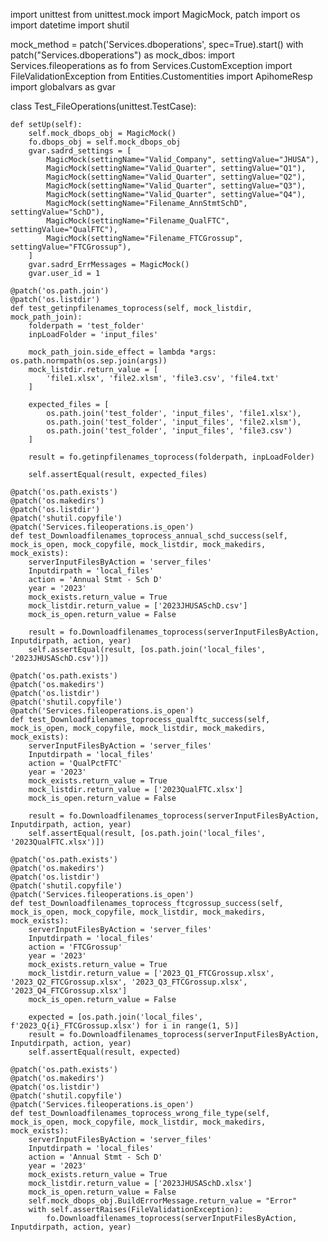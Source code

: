 import unittest
from unittest.mock import MagicMock, patch
import os
import datetime
import shutil

mock_method = patch('Services.dboperations', spec=True).start()
with patch("Services.dboperations") as mock_dbos:
    import Services.fileoperations as fo
    from Services.CustomException import FileValidationException
    from Entities.Customentities import ApihomeResp
    import globalvars as gvar

class Test_FileOperations(unittest.TestCase):

    def setUp(self):
        self.mock_dbops_obj = MagicMock()
        fo.dbops_obj = self.mock_dbops_obj
        gvar.sadrd_settings = [
            MagicMock(settingName="Valid_Company", settingValue="JHUSA"),
            MagicMock(settingName="Valid_Quarter", settingValue="Q1"),
            MagicMock(settingName="Valid_Quarter", settingValue="Q2"),
            MagicMock(settingName="Valid_Quarter", settingValue="Q3"),
            MagicMock(settingName="Valid_Quarter", settingValue="Q4"),
            MagicMock(settingName="Filename_AnnStmtSchD", settingValue="SchD"),
            MagicMock(settingName="Filename_QualFTC", settingValue="QualFTC"),
            MagicMock(settingName="Filename_FTCGrossup", settingValue="FTCGrossup"),
        ]
        gvar.sadrd_ErrMessages = MagicMock()
        gvar.user_id = 1

    @patch('os.path.join')
    @patch('os.listdir')
    def test_getinpfilenames_toprocess(self, mock_listdir, mock_path_join):
        folderpath = 'test_folder'
        inpLoadFolder = 'input_files'

        mock_path_join.side_effect = lambda *args: os.path.normpath(os.sep.join(args))
        mock_listdir.return_value = [
            'file1.xlsx', 'file2.xlsm', 'file3.csv', 'file4.txt'
        ]

        expected_files = [
            os.path.join('test_folder', 'input_files', 'file1.xlsx'),
            os.path.join('test_folder', 'input_files', 'file2.xlsm'),
            os.path.join('test_folder', 'input_files', 'file3.csv')
        ]

        result = fo.getinpfilenames_toprocess(folderpath, inpLoadFolder)

        self.assertEqual(result, expected_files)

    @patch('os.path.exists')
    @patch('os.makedirs')
    @patch('os.listdir')
    @patch('shutil.copyfile')
    @patch('Services.fileoperations.is_open')
    def test_Downloadfilenames_toprocess_annual_schd_success(self, mock_is_open, mock_copyfile, mock_listdir, mock_makedirs, mock_exists):
        serverInputFilesByAction = 'server_files'
        Inputdirpath = 'local_files'
        action = 'Annual Stmt - Sch D'
        year = '2023'
        mock_exists.return_value = True
        mock_listdir.return_value = ['2023JHUSASchD.csv']
        mock_is_open.return_value = False

        result = fo.Downloadfilenames_toprocess(serverInputFilesByAction, Inputdirpath, action, year)
        self.assertEqual(result, [os.path.join('local_files', '2023JHUSASchD.csv')])

    @patch('os.path.exists')
    @patch('os.makedirs')
    @patch('os.listdir')
    @patch('shutil.copyfile')
    @patch('Services.fileoperations.is_open')
    def test_Downloadfilenames_toprocess_qualftc_success(self, mock_is_open, mock_copyfile, mock_listdir, mock_makedirs, mock_exists):
        serverInputFilesByAction = 'server_files'
        Inputdirpath = 'local_files'
        action = 'QualPctFTC'
        year = '2023'
        mock_exists.return_value = True
        mock_listdir.return_value = ['2023QualFTC.xlsx']
        mock_is_open.return_value = False

        result = fo.Downloadfilenames_toprocess(serverInputFilesByAction, Inputdirpath, action, year)
        self.assertEqual(result, [os.path.join('local_files', '2023QualFTC.xlsx')])

    @patch('os.path.exists')
    @patch('os.makedirs')
    @patch('os.listdir')
    @patch('shutil.copyfile')
    @patch('Services.fileoperations.is_open')
    def test_Downloadfilenames_toprocess_ftcgrossup_success(self, mock_is_open, mock_copyfile, mock_listdir, mock_makedirs, mock_exists):
        serverInputFilesByAction = 'server_files'
        Inputdirpath = 'local_files'
        action = 'FTCGrossup'
        year = '2023'
        mock_exists.return_value = True
        mock_listdir.return_value = ['2023_Q1_FTCGrossup.xlsx', '2023_Q2_FTCGrossup.xlsx', '2023_Q3_FTCGrossup.xlsx', '2023_Q4_FTCGrossup.xlsx']
        mock_is_open.return_value = False

        expected = [os.path.join('local_files', f'2023_Q{i}_FTCGrossup.xlsx') for i in range(1, 5)]
        result = fo.Downloadfilenames_toprocess(serverInputFilesByAction, Inputdirpath, action, year)
        self.assertEqual(result, expected)

    @patch('os.path.exists')
    @patch('os.makedirs')
    @patch('os.listdir')
    @patch('shutil.copyfile')
    @patch('Services.fileoperations.is_open')
    def test_Downloadfilenames_toprocess_wrong_file_type(self, mock_is_open, mock_copyfile, mock_listdir, mock_makedirs, mock_exists):
        serverInputFilesByAction = 'server_files'
        Inputdirpath = 'local_files'
        action = 'Annual Stmt - Sch D'
        year = '2023'
        mock_exists.return_value = True
        mock_listdir.return_value = ['2023JHUSASchD.xlsx']
        mock_is_open.return_value = False
        self.mock_dbops_obj.BuildErrorMessage.return_value = "Error"
        with self.assertRaises(FileValidationException):
            fo.Downloadfilenames_toprocess(serverInputFilesByAction, Inputdirpath, action, year)
